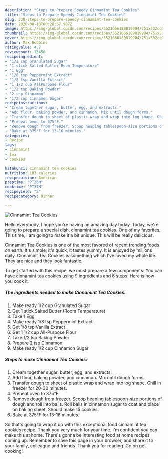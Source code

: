 ```yaml
---
description: "Steps to Prepare Speedy Cinnamint Tea Cookies"
title: "Steps to Prepare Speedy Cinnamint Tea Cookies"
slug: 238-steps-to-prepare-speedy-cinnamint-tea-cookies
date: 2020-08-18T00:28:57.987Z
image: https://img-global.cpcdn.com/recipes/5521666189819904/751x532cq70/cinnamint-tea-cookies-recipe-main-photo.jpg
thumbnail: https://img-global.cpcdn.com/recipes/5521666189819904/751x532cq70/cinnamint-tea-cookies-recipe-main-photo.jpg
cover: https://img-global.cpcdn.com/recipes/5521666189819904/751x532cq70/cinnamint-tea-cookies-recipe-main-photo.jpg
author: Max Robbins
ratingvalue: 4.7
reviewcount: 13458
recipeingredient:
- "1/2 cup Granulated Sugar"
- "1 stick Salted Butter Room Temperature"
- "1 Egg"
- "1/8 tsp Peppermint Extract"
- "1/8 tsp Vanilla Extract"
- "1 1/2 cup AllPurpose Flour"
- "1/2 tsp Baking Powder"
- "2 tsp Cinnamon"
- "1/2 cup Cinnamon Sugar"
recipeinstructions:
- "Cream together sugar, butter, egg, and extracts."
- "Add flour, baking powder, and cinnamon. Mix until dough forms."
- "Transfer dough to sheet of plastic wrap and wrap into log shape. Chill in freezer for 20-30 minutes."
- "Preheat oven to 375°F."
- "Remove dough from freezer. Scoop heaping tablespoon-size portions of dough and roll into balls. Roll balls in cinnamon sugar to coat and place on baking sheet. Should make 15 cookies."
- "Bake at 375°F for 13-16 minutes."
categories:
- Recipe
tags:
- cinnamint
- tea
- cookies

katakunci: cinnamint tea cookies 
nutrition: 103 calories
recipecuisine: American
preptime: "PT26M"
cooktime: "PT37M"
recipeyield: "2"
recipecategory: Dinner

---
```



![Cinnamint Tea Cookies](https://img-global.cpcdn.com/recipes/5521666189819904/751x532cq70/cinnamint-tea-cookies-recipe-main-photo.jpg)

Hello everybody, I hope you're having an amazing day today. Today, we're going to prepare a special dish, cinnamint tea cookies. One of my favorites. This time, I am going to make it a bit unique. This will be really delicious.



Cinnamint Tea Cookies is one of the most favored of recent trending foods on earth. It's simple, it's quick, it tastes yummy. It is enjoyed by millions daily. Cinnamint Tea Cookies is something which I've loved my whole life. They are nice and they look fantastic.


To get started with this recipe, we must prepare a few components. You can have cinnamint tea cookies using 9 ingredients and 6 steps. Here is how you cook it.

<!--inarticleads1-->

##### The ingredients needed to make Cinnamint Tea Cookies:

1. Make ready 1/2 cup Granulated Sugar
1. Get 1 stick Salted Butter (Room Temperature)
1. Take 1 Egg
1. Make ready 1/8 tsp Peppermint Extract
1. Get 1/8 tsp Vanilla Extract
1. Get 1 1/2 cup All-Purpose Flour
1. Take 1/2 tsp Baking Powder
1. Prepare 2 tsp Cinnamon
1. Make ready 1/2 cup Cinnamon Sugar




<!--inarticleads2-->

##### Steps to make Cinnamint Tea Cookies:

1. Cream together sugar, butter, egg, and extracts.
1. Add flour, baking powder, and cinnamon. Mix until dough forms.
1. Transfer dough to sheet of plastic wrap and wrap into log shape. Chill in freezer for 20-30 minutes.
1. Preheat oven to 375°F.
1. Remove dough from freezer. Scoop heaping tablespoon-size portions of dough and roll into balls. Roll balls in cinnamon sugar to coat and place on baking sheet. Should make 15 cookies.
1. Bake at 375°F for 13-16 minutes.




So that's going to wrap it up with this exceptional food cinnamint tea cookies recipe. Thank you very much for your time. I'm confident you can make this at home. There's gonna be interesting food at home recipes coming up. Remember to save this page in your browser, and share it to your family, colleague and friends. Thank you for reading. Go on get cooking!
